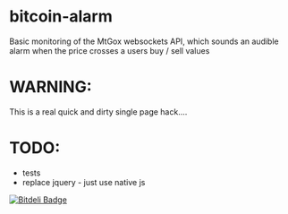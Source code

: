 bitcoin-alarm
=============

Basic monitoring of the MtGox websockets API, which sounds an audible alarm when the price crosses a users buy / sell values

WARNING:
========
This is a real quick and dirty single page hack....

TODO:
========
 - tests
 - replace jquery - just use native js


[![Bitdeli Badge](https://d2weczhvl823v0.cloudfront.net/benkitzelman/bitcoin-alarm/trend.png)](https://bitdeli.com/free "Bitdeli Badge")

